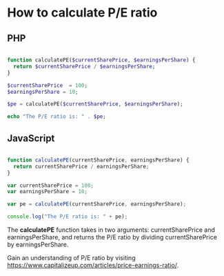# How to calculate P/E ratio


## PHP

```php

function calculatePE($currentSharePrice, $earningsPerShare) {
  return $currentSharePrice / $earningsPerShare;
}

$currentSharePrice  = 100;
$earningsPerShare = 10;

$pe = calculatePE($currentSharePrice, $earningsPerShare);

echo "The P/E ratio is: " . $pe;

```

## JavaScript

```javascript

function calculatePE(currentSharePrice, earningsPerShare) {
  return currentSharePrice / earningsPerShare;
}

var currentSharePrice = 100;
var earningsPerShare = 10;

var pe = calculatePE(currentSharePrice, earningsPerShare);

console.log("The P/E ratio is: " + pe);

```

The **calculatePE** function takes in two arguments: currentSharePrice and earningsPerShare, and returns the P/E ratio by dividing currentSharePrice by earningsPerShare. 

Gain an understanding of P/E ratio by visiting https://www.capitalizeup.com/articles/price-earnings-ratio/.
